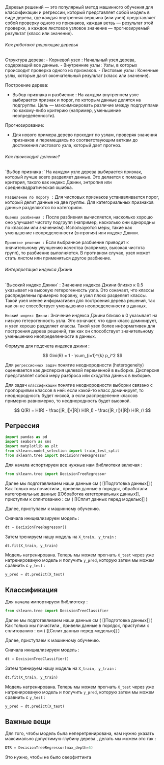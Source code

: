 Деревья решений — это популярный метод машинного обучения для классификации и регрессии, который представляет собой модель в виде дерева, где каждая внутренняя вершина (или узел) представляет собой проверку одного из признаков, каждая ветвь — результат этой проверки, а каждое листовое узловое значение — прогнозируемый результат (класс или значение).

<h6>Как работают решающие деревья</h6>
Структура дерева:
- Корневой узел : Начальный узел дерева, содержащий все данные.
- Внутренние узлы : Узлы, в которых происходит проверка одного из признаков.
- Листовые узлы : Конечные узлы, которые дают окончательный результат (класс или значение).

Построение дерева: 
- Выбор признака и разбиение : На каждом внутреннем узле выбирается признак и порог, по которым данные делятся на подгруппы. Цель — максимизировать различие между подгруппами по какому-либо критерию (например, уменьшение неопределенности).

Прогнозирование:
- Для нового примера дерево проходит по узлам, проверяя значения признаков и перемещаясь по соответствующим веткам до достижения листового узла, который дает прогноз.
<h6>Как происходит деление? </h6>
`Выбор признака :` На каждом узле дерева выбирается признак, который лучше всего разделяет данные. Это делается с помощью критерия, такого как индекс Джини, энтропия или среднеквадратическая ошибка.

`Разделение по порогу :`  Для числовых признаков устанавливается порог, который делит данные на две группы. Для категориальных признаков данные разделяются по категориям.

`Оценка разбиения :` После разбиения вычисляется, насколько хорошо оно улучшает чистоту подгрупп (например, насколько они однородны по классам или значениям). Используются меры, такие как уменьшение неопределенности (энтропия) или индекс Джини.

`Принятие решения :`  Если выбранное разбиение приводит к значительному улучшению качества (например, высокая чистота групп), то разбиение выполняется. В противном случае, узел может стать листом или применяться другое разбиение.

<h6>Интерпретация индекса Джини</h6>
`Высокий индекс Джини` : Значение индекса Джини близко к 0.5 указывает на высокую гетерогенность узла. Это означает, что классы распределены примерно поровну, и узел плохо разделяет классы. Такой узел менее информативен для построения дерева решений, так как он не способствует уменьшению неопределенности в данных.

`Низкий индекс Джини` : Значение индекса Джини близко к 0 указывает на низкую гетерогенность узла. Это означает, что один класс доминирует, и узел хорошо разделяет классы. Такой узел более информативен для построения дерева решений, так как он способствует значительному уменьшению неопределенности в данных.

Формула для подсчета индекса джини :

$$
Gini(R) = 1 - \sum_{i=1}^{k} p_i^2
$$

Для `регрессионных задач` понятие неоднородности (heterogeneity) оценивается как дисперсия целевой переменной в выборке. Дисперсия представляет собой меру разброса или сходства данных в выборке.

Для задач `классификации` понятие неоднородности выборки связано с пропорциями классов в ней: если какой-то класс доминирует, то неоднородность будет низкой, а если распределение классов примерно равномерно, то неоднородность будет высокой.

$$
Q(R) = H(R) - \frac{|R_l|}{|R|} H(R_l) - \frac{|R_r|}{|R|} H(R_r)
$$



<h2>Регрессия</h2>

```python 
import pandas as pd
import seaborn as sns
import matplotlib as plt
from sklearn.model_selection import train_test_split
from sklearn.tree import DecisionTreeRegressor
```

Для начала испортируем все нужные нам библиотеки включая :

```python 
from sklearn.tree import DecisionTreeRegressor
```

Далее мы подготавливаем наши данные см ( [[Подготовка данных]] )
Как только мы почистили , привели данные в порядок, обработали категориальные данные [[Обработка категориальных данных]],  приступим к сплитованию :
см ( [[Сплит данных перед моделью]] )

Далее, приступаем к машинному обучению.

Сначала инициализируем модель : 

```python 
dt = DecisionTreeRegressor()
```

Затем тренируем нашу модель на `X_train, y_train` : 

```python 
dt.fit(X_train, y_train)
```

Модель натренирована. Теперь мы можем прогнать `X_test` через уже натренированую модель и получить `y_pred`, которую затем мы можем сравнить с `y_test` : 

```python 
y_pred = dt.predict(X_test)
```

<h2>Классификация</h2>
Для начала импортируем библиотеку : 

```python
from sklearn.tree import DecisionTreeClassifier
```

Далее мы подготавливаем наши данные см ( [[Подготовка данных]] )
Как только мы почистили , привели данные в порядок, приступим к сплитованию :
см ( [[Сплит данных перед моделью]] )

Далее, приступаем к машинному обучению.

Сначала инициализируем модель : 

```python 
dt = DecisionTreeClassifier()
```

Затем тренируем нашу модель на `X_train, y_train` : 

```python 
dt.fit(X_train, y_train)
```

Модель натренирована. Теперь мы можем прогнать `X_test` через уже натренированую модель и получить `y_pred`, которую затем мы можем сравнить с `y_test` : 

```python 
y_pred = dt.predict(X_test)
```

<h2>Важные вещи</h2>

Для того, чтобы модель была неперетренирована, нам нужно указать максимально допустимую глубину дерева , делать мы можем это так : 

```python 
DTR = DecisionTreeRegressor(max_depth=5)
```

Это нужно, чтобы не было оверфиттинга

